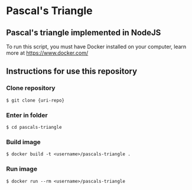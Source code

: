 # Pascal's Triangle
## Pascal's triangle implemented in NodeJS

To run this script, you must have Docker installed on your computer, learn more at https://www.docker.com/

## Instructions for use this repository
### Clone repository
```
$ git clone {uri-repo}
```
### Enter in folder
```
$ cd pascals-triangle
```

### Build image
```
$ docker build -t <username>/pascals-triangle .
```

### Run image
```
$ docker run --rm <username>/pascals-triangle
```

